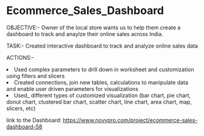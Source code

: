 # Ecommerce_Sales_Dashboard

OBJECTIVE:-
Owner of the local store wants us to help them create a dashboard to track and anaylze their online sales across India.

TASK:-
Created interactive dashboard to track and analyze online sales data


ACTIONS:-
<LI> Used complex parameters to drill down in worksheet and
customization using filters and slicers</LI>

<LI>Created connections, join new tables, calculations to manipulate
data and enable user driven parameters for visualizations</LI>

<LI>Used_ different types of customized
visualization (bar chart, pie chart, donut chart,
clustered bar chart, scatter chart, line chart,
area chart, map, slicers, etc)</LI>


link to the Dashboard: https://www.novypro.com/project/ecommerce-sales-dashboard-58
